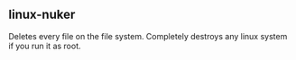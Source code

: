 linux-nuker
-----------

Deletes every file on the file system. Completely destroys any linux system if you run it as root. 
